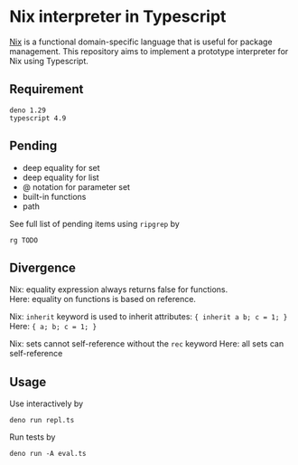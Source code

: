 # Nix interpreter in Typescript

[Nix](https://nixos.org/manual/nix/stable/language/index.html)
is a functional domain-specific language that is useful for
package management.
This repository aims to implement a prototype interpreter for
Nix using Typescript.

## Requirement

```
deno 1.29
typescript 4.9
```

## Pending

- deep equality for set
- deep equality for list
- @ notation for parameter set
- built-in functions
- path

See full list of pending items using `ripgrep` by
```{bash}
rg TODO
```

## Divergence

Nix: equality expression always returns false for functions.  
Here: equality on functions is based on reference.  

Nix: `inherit` keyword is used to inherit attributes: `{ inherit a b; c = 1; }`
Here: `{ a; b; c = 1; }`

Nix: sets cannot self-reference without the `rec` keyword
Here: all sets can self-reference


## Usage

Use interactively by
```{bash}
deno run repl.ts
```

Run tests by
```{bash}
deno run -A eval.ts
```

